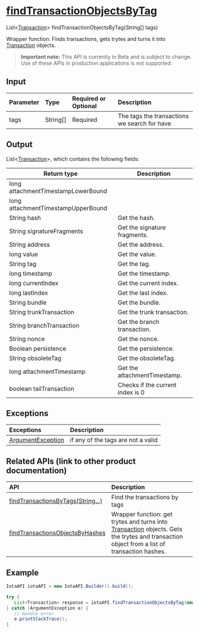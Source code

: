 
# [findTransactionObjectsByTag](https://github.com/iotaledger/iota-java/blob/master/jota/src/main/java/org/iota/jota/IotaAPI.java#L416)
 List<[Transaction](https://github.com/iotaledger/iota-java/blob/master/jota/src/main/java/org/iota/jota/model/Transaction.java)> findTransactionObjectsByTag(String[] tags)

Wrapper function: Finds transactions, gets trytes and turns it into [Transaction](https://github.com/iotaledger/iota-java/blob/master/jota/src/main/java/org/iota/jota/model/Transaction.java) objects.
> **Important note:** This API is currently in Beta and is subject to change. Use of these APIs in production applications is not supported.

## Input
| Parameter       | Type | Required or Optional | Description |
|:---------------|:--------|:--------| :--------|
| tags | String[] | Required | The tags the transactions we search for have |
    
## Output
List<[Transaction](https://github.com/iotaledger/iota-java/blob/master/jota/src/main/java/org/iota/jota/model/Transaction.java)>, which contains the following fields:

| Return type | Description |
|--|--|
| long attachmentTimestampLowerBound |  |
| long attachmentTimestampUpperBound |  |
| String hash | Get the hash. |
| String signatureFragments | Get the signature fragments. |
| String address | Get the address. |
| long value | Get the value. |
| String tag | Get the tag. |
| long timestamp | Get the timestamp. |
| long currentIndex | Get the current index. |
| long lastIndex | Get the last index. |
| String bundle | Get the bundle. |
| String trunkTransaction | Get the trunk transaction. |
| String branchTransaction | Get the branch transaction. |
| String nonce | Get the nonce. |
| Boolean persistence | Get the persistence. |
| String obsoleteTag | Get the obsoleteTag. |
| long attachmentTimestamp | Get the attachmentTimestamp. |
| boolean tailTransaction | Checks if the current index is 0 |

## Exceptions
| Exceptions     | Description |
|:---------------|:--------|
| [ArgumentException](https://github.com/iotaledger/iota-java/blob/master/jota/src/main/java/org/iota/jota/error/ArgumentException.java) | if any of the tags are not a valid |

## Related APIs (link to other product documentation)
| API     | Description |
|:---------------|:--------|
| [findTransactionsByTags(String...)](https://github.com/iotaledger/iota-java/blob/master/jota/src/main/java/org/iota/jota/IotaAPICore.java#L361) | Find the transactions by tags |
| [findTransactionsObjectsByHashes](https://github.com/iotaledger/iota-java/blob/master/jota/src/main/java/org/iota/jota/IotaAPI.java#L370) | Wrapper function: get trytes and turns into [Transaction](https://github.com/iotaledger/iota-java/blob/master/jota/src/main/java/org/iota/jota/model/Transaction.java) objects. Gets the trytes and transaction object from a list of transaction hashes. |

 ## Example
 
 ```Java
 IotaAPI iotaAPI = new IotaAPI.Builder().build();

try { 
    List<Transaction> response = iotaAPI.findTransactionObjectsByTag(new String[]{"TAG9RODSMKAQRHOSDABVIGIMVYM", "TAG9XVOVWUZPEYGUUJFHEJRTDXL"});
} catch (ArgumentException e) { 
    // Handle error
    e.printStackTrace(); 
}
 ```
